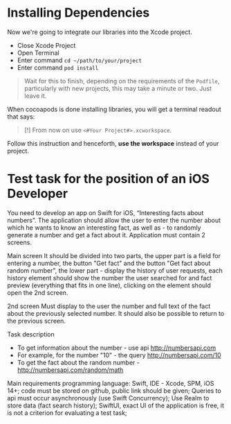 # Installing Dependencies

Now we're going to integrate our libraries into the Xcode project.

- Close Xcode Project
- Open Terminal
- Enter command `cd ~/path/to/your/project`
- Enter command `pod install`

> Wait for this to finish, depending on the requirements of the `Podfile`, particularly with new projects, this may take a minute or two.  Just leave it.

When cocoapods is done installing libraries, you will get a terminal readout that says:

>[!] From now on use `<#Your Project#>.xcworkspace`.

Follow this instruction and henceforth, **use the workspace** instead of your project.

# Test task for the position of an iOS Developer

You need to develop an app on Swift for iOS, “Interesting facts about numbers”. The application should allow the user to enter the number about which he wants to know an interesting fact, as well as - to randomly generate a number and get a fact about it. Application must contain 2 screens.

Main screen
It should be divided into two parts, the upper part is a field for entering a number, the button "Get fact" and the button "Get fact about random number", the lower part - display the history of user requests, each history element should show the number the user searched for and fact preview (everything that fits in one line), clicking on the element should open the 2nd screen.

2nd screen
Must display to the user the number and full text of the fact about the previously selected number. It should also be possible to return to the previous screen.

Task description
- To get information about the number - use api http://numbersapi.com
- For example, for the number "10" - the query http://numbersapi.com/10
- To get the fact about the random number - http://numbersapi.com/random/math

Main requirements
programming language: Swift, IDE - Xcode, SPM, iOS 14+;
code must be stored on github, public link should be given;
Queries to api must occur asynchronously (use Swift Concurrency);
Use Realm to store data (fact search history);
SwiftUI, exact UI of the application is free, it is not a criterion for evaluating a test task;


